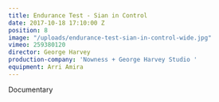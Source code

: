 ```yaml
---
title: Endurance Test - Sian in Control
date: 2017-10-18 17:10:00 Z
position: 8
image: "/uploads/endurance-test-sian-in-control-wide.jpg"
vimeo: 259380120
director: George Harvey
production-company: 'Nowness + George Harvey Studio '
equipment: Arri Amira
---
```


Documentary